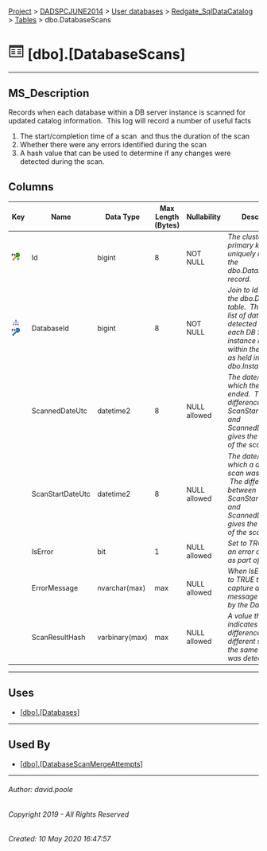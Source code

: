 #### 

[Project](../../../../readme.md) > [DADSPCJUNE2014](../../../readme.md) > [User databases](../../readme.md) > [Redgate_SqlDataCatalog](../readme.md) > [Tables](Tables.md) > dbo.DatabaseScans

# ![Tables](../../../../Images/Table32.png) [dbo].[DatabaseScans]

---

## <a name="#description"></a>MS_Description

Records when each database within a DB server instance is scanned for updated catalog information.  This log will record a number of useful facts
1. The start/completion time of a scan  and thus the duration of the scan
2. Whether there were any errors identified during the scan
3. A hash value that can be used to determine if any changes were detected during the scan.

## <a name="#columns"></a>Columns

| Key | Name | Data Type | Max Length (Bytes) | Nullability | Description |
|---|---|---|---|---|---|
| [![Cluster Primary Key PK_DatabaseScans: Id](../../../../Images/pkcluster.png)](#indexes) | Id | bigint | 8 | NOT NULL | _The clustered primary key that uniquely identifies the dbo.DatabaseScans record._ |
| [![Indexes IX_DatabaseScans_DatabaseId](../../../../Images/Index.png)](#indexes)[![Foreign Keys FK_DatabaseScans_Databases_DatabaseId: [dbo].[Databases].DatabaseId](../../../../Images/fk.png)](#foreignkeys) | DatabaseId | bigint | 8 | NOT NULL | _Join to Id column in the dbo.Databases table.  This holds a list of databases detected within each DB Server instance registered within the catalog as held in dbo.Instances_ |
|  | ScannedDateUtc | datetime2 | 8 | NULL allowed | _The date/time at which the scan ended.  The difference between ScanStartDateUtc and ScannedDateUtc gives the duration of the scan._ |
|  | ScanStartDateUtc | datetime2 | 8 | NULL allowed | _The date/time at which a database scan was initiated.  The difference between ScanStartDateUtc and ScannedDateUtc gives the duration of the scan._ |
|  | IsError | bit | 1 | NULL allowed | _Set to TRUE when an error occurred as part of the scan_ |
|  | ErrorMessage | nvarchar(max) | max | NULL allowed | _When IsError is set to TRUE this will capture any error message detected by the Data Catalog_ |
|  | ScanResultHash | varbinary(max) | max | NULL allowed | _A value that indicates whether a difference between different scans of the same database was detected._ |


---

## <a name="#uses"></a>Uses

* [[dbo].[Databases]](Databases.md)


---

## <a name="#usedby"></a>Used By

* [[dbo].[DatabaseScanMergeAttempts]](DatabaseScanMergeAttempts.md)


---

###### Author:  david.poole

###### Copyright 2019 - All Rights Reserved

###### Created: 10 May 2020 16:47:57

